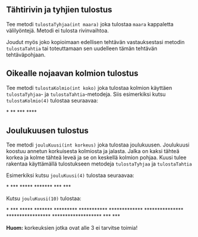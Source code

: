 


<h2>Tähtirivin ja tyhjien tulostus</h2>

Tee metodi `tulostaTyhjaa(int maara)` joka tulostaa `maara` kappaletta välilyöntejä. Metodi ei tulosta rivinvaihtoa.

Joudut myös joko kopioimaan edellisen tehtävän vastauksestasi metodin `tulostaTahtia` tai toteuttamaan sen uudelleen tämän tehtävän tehtäväpohjaan.


<h2>Oikealle nojaavan kolmion tulostus</h2>

Tee metodi `tulostaKolmio(int koko)` joka tulostaa kolmion käyttäen `tulostaTyhjaa`- ja `tulostaTahtia`-metodeja. Siis esimerkiksi kutsu `tulostaKolmio(4)` tulostaa seuraavaa:

<sample-output>
   *
  **
 ***
****
</sample-output>


<h2>Joulukuusen tulostus</h2>

Tee metodi `jouluKuusi(int korkeus)` joka tulostaa joulukuusen. Joulukuusi koostuu annetun korkuisesta kolmiosta ja jalasta. Jalka on kaksi tähteä korkea ja kolme tähteä leveä ja se on keskellä kolmion pohjaa. Kuusi tulee rakentaa käyttämällä tulostukseen metodeja `tulostaTyhjaa` ja `tulostaTahtia`

Esimerkiksi kutsu `jouluKuusi(4)` tulostaa seuraavaa:

<sample-output>
   *
  ***
 *****
*******
  ***
  ***
</sample-output>


Kutsu `jouluKuusi(10)` tulostaa:

<sample-output>
         *
        ***
       *****
      *******
     *********
    ***********
   *************
  ***************
 *****************
*******************
        ***
        ***
</sample-output>


**Huom:** korkeuksien jotka ovat alle 3 ei tarvitse toimia!


